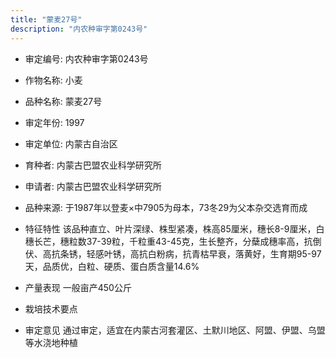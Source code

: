 ```yaml
---
title: "蒙麦27号"
description: "内农种审字第0243号"
---
```

* 审定编号:  内农种审字第0243号

*  作物名称:  小麦

*  品种名称:  蒙麦27号

*  审定年份:  1997

*  审定单位:  内蒙古自治区

* 育种者:  内蒙古巴盟农业科学研究所

*  申请者:  内蒙古巴盟农业科学研究所

*  品种来源:  于1987年以登麦×中7905为母本，73冬29为父本杂交选育而成


*  特征特性
该品种直立、叶片深绿、株型紧凑，株高85厘米，穗长8-9厘米，白穗长芒，穗粒数37-39粒，千粒重43-45克，生长整齐，分蘖成穗率高，抗倒伏、高抗条锈，轻感叶锈，高抗白粉病，抗青枯早衰，落黄好，生育期95-97天，品质优，白粒、硬质、蛋白质含量14.6%


*  产量表现
一般亩产450公斤


*  栽培技术要点


*  审定意见
通过审定，适宜在内蒙古河套灌区、土默川地区、阿盟、伊盟、乌盟等水浇地种植

